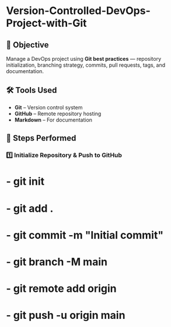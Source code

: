 # Version-Controlled-DevOps-Project-with-Git
## 📌 Objective  
Manage a DevOps project using **Git best practices** — repository initialization, branching strategy, commits, pull requests, tags, and documentation.

## 🛠 Tools Used  
- **Git** – Version control system  
- **GitHub** – Remote repository hosting  
- **Markdown** – For documentation  


## 📂 Steps Performed  

### 1️⃣ Initialize Repository & Push to GitHub  
# - git init
# - git add .
# - git commit -m "Initial commit"
# - git branch -M main
# - git remote add origin <your-repo-url>
# - git push -u origin main
